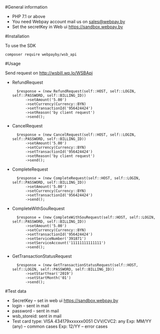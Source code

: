 #General information
- PHP 7.1 or above
- You need Webpay account mail us on sales@webpay.by
- Set the secretKey in Web ui https://sandbox.webpay.by

#Installation

To use the SDK

    composer require webpayby/wsb_api    

#Usage

Send request on http://wsbill.wp.lo/WSBApi



- RefundRequest

        $response = (new RefundRequest(self::HOST, self::LOGIN, self::PASSWORD, self::BILLING_ID))
            ->setAmount('5.00')
            ->setCurrency(Currency::BYN)
            ->setTransactionId('956424424')
            ->setReason('by client request')
            ->send();
 
- CancelRequest

        $response = (new CancelRequest(self::HOST, self::LOGIN, self::PASSWORD, self::BILLING_ID))
            ->setAmount('5.00')
            ->setCurrency(Currency::BYN)
            ->setTransactionId('956424424')
            ->setReason('by client request')
            ->send();

- CompleteRequest

        $response = (new CompleteRequest(self::HOST, self::LOGIN, self::PASSWORD, self::BILLING_ID))
            ->setAmount('5.00')
            ->setCurrency(Currency::BYN)
            ->setTransactionId('956424424')
            ->send();

- CompleteWithSouRequest
   
        $response = (new CompleteWithSouRequest(self::HOST, self::LOGIN, self::PASSWORD, self::BILLING_ID))
            ->setAmount('5.00')
            ->setCurrency(Currency::BYN)
            ->setTransactionId('956424424')
            ->setServiceNumber('391871')
            ->setServiceAccount('11111111111111')
            ->send();       

- GetTransactionStatusRequest

        $response = (new GetTransactionStatusRequest(self::HOST, self::LOGIN, self::PASSWORD, self::BILLING_ID))
            ->setStartYear('2019')
            ->setStartMonth('01')
            ->send();


#Test data

- SecretKey – set in web ui https://sandbox.webpay.by
- login - sent in mail
- password - sent in mail
- wsb_storeid:	sent in mail 
- Test card
type: VISA
434179xxxxxx0051
CVV/CVC2: any 
Exp: MM/YY (any) – common cases
Exp: 12/YY – error cases

